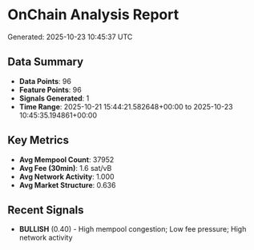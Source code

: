 # OnChain Analysis Report
Generated: 2025-10-23 10:45:37 UTC

## Data Summary
- **Data Points**: 96
- **Feature Points**: 96
- **Signals Generated**: 1
- **Time Range**: 2025-10-21 15:44:21.582648+00:00 to 2025-10-23 10:45:35.194861+00:00

## Key Metrics
- **Avg Mempool Count**: 37952
- **Avg Fee (30min)**: 1.6 sat/vB
- **Avg Network Activity**: 1.000
- **Avg Market Structure**: 0.636

## Recent Signals
- **BULLISH** (0.40) - High mempool congestion; Low fee pressure; High network activity
